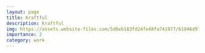 ```yaml
---
layout: page
title: Kraftful
description: Kraftful
img: https://assets.website-files.com/5d0eb183fd24fe48fa741977/61046d9118905c95ceec3f2a_Kraftfullogo-p-500.png
importance: 2
category: work
---
```

